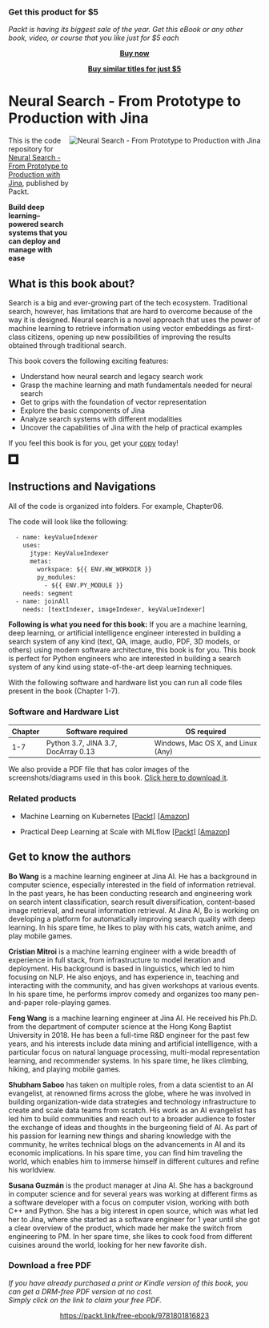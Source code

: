
### Get this product for $5

<i>Packt is having its biggest sale of the year. Get this eBook or any other book, video, or course that you like just for $5 each</i>


<b><p align='center'>[Buy now](https://packt.link/9781801816823)</p></b>


<b><p align='center'>[Buy similar titles for just $5](https://subscription.packtpub.com/search)</p></b>


# Neural Search - From Prototype to Production with Jina

<a href="https://www.packtpub.com/product/neural-search-from-prototype-to-production-with-jina/9781801816823?utm_source=github&utm_medium=repository&utm_campaign=9781801816823"><img src="https://static.packt-cdn.com/products/9781801816823/cover/smaller" alt="Neural Search - From Prototype to Production with Jina" height="256px" align="right"></a>

This is the code repository for [Neural Search - From Prototype to Production with Jina](https://www.packtpub.com/product/neural-search-from-prototype-to-production-with-jina/9781801816823?utm_source=github&utm_medium=repository&utm_campaign=9781801816823), published by Packt.

**Build deep learning–powered search systems that you can deploy and manage with ease**

## What is this book about?
Search is a big and ever-growing part of the tech ecosystem. Traditional search, however, has limitations that are hard to overcome because of the way it is designed. Neural search is a novel approach that uses the power of machine learning to retrieve information using vector embeddings as first-class citizens, opening up new possibilities of improving the results obtained through traditional search. 

This book covers the following exciting features:
* Understand how neural search and legacy search work
* Grasp the machine learning and math fundamentals needed for neural search
* Get to grips with the foundation of vector representation
* Explore the basic components of Jina
* Analyze search systems with different modalities
* Uncover the capabilities of Jina with the help of practical examples

If you feel this book is for you, get your [copy](https://www.amazon.com/dp/1801816824) today!

<a href="https://www.packtpub.com/?utm_source=github&utm_medium=banner&utm_campaign=GitHubBanner"><img src="https://raw.githubusercontent.com/PacktPublishing/GitHub/master/GitHub.png" 
alt="https://www.packtpub.com/" border="5" /></a>

## Instructions and Navigations
All of the code is organized into folders. For example, Chapter06.

The code will look like the following:
```
  - name: keyValueIndexer
    uses:
      jtype: KeyValueIndexer
      metas:
        workspace: ${{ ENV.HW_WORKDIR }}
        py_modules:
          - ${{ ENV.PY_MODULE }}
    needs: segment
  - name: joinAll
    needs: [textIndexer, imageIndexer, keyValueIndexer]
```

**Following is what you need for this book:**
If you are a machine learning, deep learning, or artificial intelligence engineer interested in building a search system of any kind (text, QA, image, audio, PDF, 3D models, or others) using modern software architecture, this book is for you. This book is perfect for Python engineers who are interested in building a search system of any kind using state-of-the-art deep learning techniques.

With the following software and hardware list you can run all code files present in the book (Chapter 1-7).
### Software and Hardware List
| Chapter | Software required | OS required |
| -------- | ------------------------------------ | ----------------------------------- |
| 1-7 | Python 3.7, JINA 3.7, DocArray 0.13 | Windows, Mac OS X, and Linux (Any) |

We also provide a PDF file that has color images of the screenshots/diagrams used in this book. [Click here to download it](https://packt.link/minUU).

### Related products
* Machine Learning on Kubernetes [[Packt]](https://www.packtpub.com/product/machine-learning-on-kubernetes/9781803241807?utm_source=github&utm_medium=repository&utm_campaign=9781803241807) [[Amazon]](https://www.amazon.com/dp/1803241802)

* Practical Deep Learning at Scale with MLflow [[Packt]](https://www.packtpub.com/product/practical-deep-learning-at-scale-with-mlflow/9781803241333?utm_source=github&utm_medium=repository&utm_campaign=9781803241333) [[Amazon]](https://www.amazon.com/dp/1803241330)

## Get to know the authors
**Bo Wang**
 is a machine learning engineer at Jina AI. He has a background in computer science, especially interested in the field of information retrieval. In the past years, he has been conducting research and engineering work on search intent classification, search result diversification, content-based image retrieval, and neural information retrieval. At Jina AI, Bo is working on developing a platform for automatically improving search quality with deep learning. In his spare time, he likes to play with his cats, watch anime, and play mobile games.

**Cristian Mitroi**
 is a machine learning engineer with a wide breadth of experience in full stack, from infrastructure to model iteration and deployment. His background is based in linguistics, which led to him focusing on NLP. He also enjoys, and has experience in, teaching and interacting with the community, and has given workshops at various events. In his spare time, he performs improv comedy and organizes too many pen-and-paper role-playing games.

**Feng Wang**
 is a machine learning engineer at Jina AI. He received his Ph.D. from the department of computer science at the Hong Kong Baptist University in 2018. He has been a full-time R&D engineer for the past few years, and his interests include data mining and artificial intelligence, with a particular focus on natural language processing, multi-modal representation learning, and recommender systems. In his spare time, he likes climbing, hiking, and playing mobile games.

**Shubham Saboo**
 has taken on multiple roles, from a data scientist to an AI evangelist, at renowned firms across the globe, where he was involved in building organization-wide data strategies and technology infrastructure to create and scale data teams from scratch. His work as an AI evangelist has led him to build communities and reach out to a broader audience to foster the exchange of ideas and thoughts in the burgeoning field of AI. As part of his passion for learning new things and sharing knowledge with the community, he writes technical blogs on the advancements in AI and its economic implications. In his spare time, you can find him traveling the world, which enables him to immerse himself in different cultures and refine his worldview.

**Susana Guzmán**
 is the product manager at Jina AI. She has a background in computer science and for several years was working at different firms as a software developer with a focus on computer vision, working with both C++ and Python. She has a big interest in open source, which was what led her to Jina, where she started as a software engineer for 1 year until she got a clear overview of the product, which made her make the switch from engineering to PM. In her spare time, she likes to cook food from different cuisines around the world, looking for her new favorite dish.
### Download a free PDF

 <i>If you have already purchased a print or Kindle version of this book, you can get a DRM-free PDF version at no cost.<br>Simply click on the link to claim your free PDF.</i>
<p align="center"> <a href="https://packt.link/free-ebook/9781801816823">https://packt.link/free-ebook/9781801816823 </a> </p>
